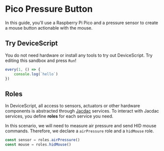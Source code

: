 # Pico Pressure Button

In this guide, you'll use a Raspberry Pi Pico and a pressure sensor to create a mouse button actionable with the mouse.

## Try DeviceScript

You do not need hardware or install any tools to try out DeviceScript. Try editing this sandbox and press `Run`!

```ts
every(1, () => {
    console.log(`hello`)
})
```

## Roles

In DeviceScript, all access to sensors, actuators or other hardware components is abstracted through [Jacdac](https://aka.ms/jacdac) services.
To interact with Jacdac services, you define **roles** for each service you need.

In this scenario, we will need to measure air pressure and send HID mouse commands. Therefore, we declare a `airPressure` role and a `hidMouse` role.

```ts
const sensor = roles.airPressure()
const mouse = roles.hidMouse()
```